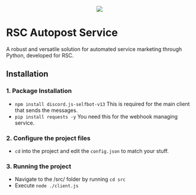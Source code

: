 <p align="center">
  <img src="https://i.ibb.co/gtF1VDD/a-00ff59fddbd60489df84407fb285f7ca-ezgif-com-resize.gif" />
</p>

# RSC Autopost Service
A robust and versatile solution for automated service marketing through Python, developed for RSC.

## Installation
### 1. Package Installation
- `npm install discord.js-selfbot-v13` This is required for the main client that sends the messages.
- `pip install requests -y` You need this for the webhook managing service.

### 2. Configure the project files
- `cd` into the project and edit the `config.json` to match your stuff. 

### 3. Running the project
- Navigate to the /src/ folder by running `cd src`
- Execute `node ./client.js`

